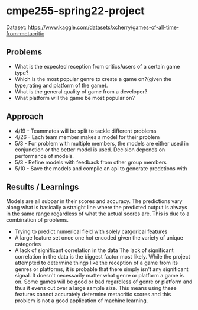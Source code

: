 # cmpe255-spring22-project
Dataset: https://www.kaggle.com/datasets/xcherry/games-of-all-time-from-metacritic

## Problems 
* What is the expected reception from critics/users of a certain game type?
* Which is the most popular genre to create a game on?(given the type,rating and platform of the game).
* What is the general quality of game from a developer?
* What platform will the game be most popular on?

## Approach
* 4/19 - Teammates will be split to tackle different problems
* 4/26 - Each team member makes a model for their problem
* 5/3 - For problem with multiple members, the models are either used in conjunction or the better model is used. Decision depends on performance of models.
* 5/3 - Refine models with feedback from other group members
* 5/10 - Save the models and compile an api to generate predctions with

## Results / Learnings
Models are all subpar in their scores and accuracy. The predictions vary along what is basically a straight line where the predicted output is always in the same range 
regardless of what the actual scores are. This is due to a combination of problems.
* Trying to predict numerical field with solely catgorical features
* A large feature set once one hot encoded given the variety of unique categories
* A lack of significant correlation in the data
The lack of significant correlation in the data is the biggest factor most likely. While the project attempted to determine things like the reception of a game from 
its genres or platforms, it is probable that there simply isn't any significant signal. It doesn't necessarily matter what genre or platform a game is on. Some games 
will be good or bad regardless of genre or platform and thus it evens out over a large sample size. This means using these features cannot accurately determine 
metacritic scores and this problem is not a good application of machine learning.
